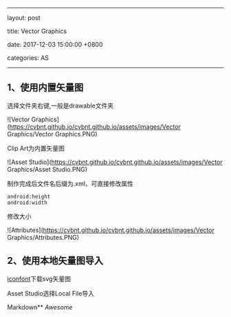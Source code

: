 
---

layout: post  

title: Vector Graphics

date: 2017-12-03 15:00:00 +0800 

categories: AS  

---

## 1、使用内置矢量图

选择文件夹右键,一般是drawable文件夹

![Vector Graphics](https://cvbnt.github.io/cvbnt.github.io/assets/images/Vector Graphics/Vector Graphics.PNG)

Clip Art为内置矢量图

 ![Asset Studio](https://cvbnt.github.io/cvbnt.github.io/assets/images/Vector Graphics/Asset Studio.PNG)

制作完成后文件名后缀为.xml，可直接修改属性

```
android:height
android:width
```

修改大小

![Attributes](https://cvbnt.github.io/cvbnt.github.io/assets/images/Vector Graphics/Attributes.PNG)

## 2、使用本地矢量图导入

[iconfont](www.iconfont.cn)下载svg矢量图

Asset Studio选择Local File导入

Markdown**
*Awesome*